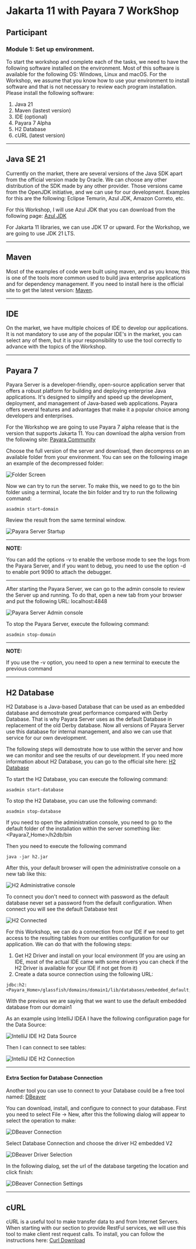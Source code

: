 # Jakarta 11 with Payara 7 WorkShop

## Participant

### **Module 1: Set up environment.**

To start the workshop and complete each of the tasks, we need to have the following software installed on the environment. Most of this software is available for the following OS: Windows, Linux and macOS. For the Workshop, we assume that you know how to use your environment to install software and that is not necessary to review each program installation. Please install the following software:

1. Java 21
2. Maven (lastest version)
3. IDE (optional)
4. Payara 7 Alpha
5. H2 Database
6. cURL (latest version)

-----

## Java SE 21

Currently on the market, there are several versions of the Java SDK apart from the official version made by Oracle. We can choose any other distribution of the SDK made by any other provider. Those versions came from the OpenJDK initiative, and we can use for our development. Examples for this are the following: Eclipse Temurin, Azul JDK, Amazon Correto, etc.

For this Workshop, I will use Azul JDK that you can download from the following page: [Azul JDK](https://www.azul.com/downloads/?package=jdk#zulu)

For Jakarta 11 libraries, we can use JDK 17 or upward. For the Workshop, we are going to use JDK 21 LTS.

-----

## Maven

Most of the examples of code were built using maven, and as you know, this is one of the tools more common used to build java enterprise applications and for dependency management. If you need to install here is the official site to get the latest version: [Maven](https://maven.apache.org/download.cgi).

-----

## IDE 

On the market, we have multiple choices of IDE to develop our applications. It is not mandatory to use any of the popular IDE's in the market, you can select any of them, but it is your responsibility to use the tool correctly to advance with the topics of the Workshop.

-----

## Payara 7

Payara Server is a developer-friendly, open-source application server that offers a robust platform for building and deploying enterprise Java applications. It's designed to simplify and speed up the development, deployment, and management of Java-based web applications. Payara offers several features and advantages that make it a popular choice among developers and enterprises.

For the Workshop we are going to use Payara 7 alpha release that is the version that supports Jakarta 11. You can download the alpha version from the following site: [Payara Community](https://www.payara.fish/downloads/payara-platform-community-edition/)

Choose the full version of the server and download, then decompress on an available folder from your environment. You can see on the following image an example of the decompressed folder:

![Folder Screen](img/folderPayaraDecompressed.png)

Now we can try to run the server. To make this, we need to go to the bin folder using a terminal, locate the bin folder and try to run the following command: 

```console
asadmin start-domain
```
Review the result from the same terminal window.

![Payara Server Startup](img/payaraServerStartup.png)

---
**NOTE:**

You can add the options -v to enable the verbose mode to see the logs from the Payara Server, and if you want to debug, you
need to use the option -d to enable port 9090 to attach the debugger.

---

After starting the Payara Server, we can go to the admin console to review the Server up and running. To do that, open
a new tab from your browser and put the following URL: localhost:4848

![Payara Server Admin console](img/payaraServerAdminConsole.png)

To stop the Payara Server, execute the following command:

```console
asadmin stop-domain
```

---
**NOTE:**

If you use the -v option, you need to open a new terminal to execute the previous command

---

## H2 Database

H2 Database is a Java-based Database that can be used as an embedded database and demostrate great performance compared with Derby Database. That is why Payara Server uses as the default Database in replacement of the old Derby database. Now all versions of Payara Server use this database for internal management, and also we can use that service for our own development.

The following steps will demostrate how to use within the server and how we can monitor and see the results of our development. If you need more information about H2 Database, you can go to the official site here: [H2 Database](https://www.h2database.com/html/main.html)

To start the H2 Database, you can execute the following command:

```console
asadmin start-database
```

To stop the H2 Database, you can use the following command:

```console
asadmin stop-database
```

If you need to open the administration console, you need to go to the default folder of the installation within the server something like: <Payara7_Home>/h2db/bin

Then you need to execute the following command

```console
java -jar h2.jar
```

After this, your default browser will open the administrative console on a new tab like this:

![H2 Administrative console](img/administrativeConsoleH2Local.png)

To connect you don't need to connect with password as the default database never set a password from the default configuration. When connect you will see the default Database test

![H2 Connected](img/administrativeConsoleH2Running.png)

For this Workshop, we can do a connection from our IDE if we need to get access to the resulting tables from our entities configuration for our application. We can do that with the following steps:

1. Get H2 Driver and install on your local environment (If you are using an IDE, most of the actual IDE came with some drivers you can check if the H2 Driver is available for your IDE if not get from it)
2. Create a data source connection using the following URL:
```h2
jdbc:h2:<Payara_Home>/glassfish/domains/domain1/lib/databases/embedded_default;AUTO_SERVER=TRUE
```
With the previous we are saying that we want to use the default embedded database from our domain1

As an example using IntelliJ IDEA I have the following configuration page for the Data Source:

![IntelliJ IDE H2 Data Source](img/intelliJIdeaDataSourceForEmbeddedH2.png)

Then I can connect to see tables:

![IntelliJ IDE H2 Connection](img/intelliJIdeaConnectionDatabase.png)

-----

#### Extra Section for Database Connection

Another tool you can use to connect to your Database could be a free tool named: [DBeaver](https://dbeaver.io/)

You can download, install, and configure to connect to your database. First you need to select File -> New, after this the following dialog will appear to select the operation to make:

![DBeaver Connection](img/dBeaverDatabaseConnection.png)

Select Database Connection and choose the driver H2 embedded V2

![DBeaver Driver Selection](img/dBeaverDriverSelection.png)

In the following dialog, set the url of the database targeting the location and click finish:

![DBeaver Connection Settings](img/dBeaverConnectionSettings.png)

-----

## cURL

cURL is a useful tool to make transfer data to and from Internet Servers. When starting with our section to provide RestFul services,
we will use this tool to make client rest request calls. To install, you can follow the instructions here: [Curl Download](https://curl.se/download.html)



